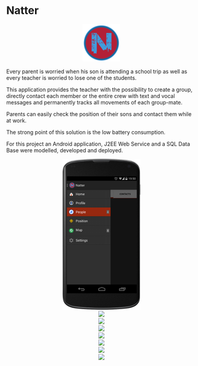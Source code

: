 # Natter

<div style="text-align:center"><img src="https://github.com/fnobilia/Natter/blob/master/graphic/Icon.png" height="100"></div>

Every parent is worried when his son is attending a school trip as well as every teacher is worried to lose one of the students.

This application provides the teacher with the possibility to create a group, directly contact each member or the entire crew with text and vocal messages and permanently tracks all movements of each group-mate.

Parents can easily check the position of their sons and contact them while at work.

The strong point of this solution is the low battery consumption.

For this project an Android application, J2EE Web Service and a SQL Data Base were modelled, developed and deployed.

<div style="text-align:center"><img src="https://github.com/fnobilia/Natter/blob/master/screenshot/Home.png" height="400"></div>

<div style="text-align:center"><img src="https://github.com/fnobilia/Natter/blob/master/screenshot/Login.png)" height="400"></div>

<div style="text-align:center"><img src="https://github.com/fnobilia/Natter/blob/master/screenshot/Profile.png)" height="400"></div>

<div style="text-align:center"><img src="https://github.com/fnobilia/Natter/blob/master/screenshot/Online.png)" height="400"></div>

<div style="text-align:center"><img src="https://github.com/fnobilia/Natter/blob/master/screenshot/Messaggi.png)" height="400"></div>

<div style="text-align:center"><img src="https://github.com/fnobilia/Natter/blob/master/screenshot/Voice.png)" height="400"></div>

<div style="text-align:center"><img src="https://github.com/fnobilia/Natter/blob/master/screenshot/Tow.png)" height="400"></div>

<div style="text-align:center"><img src="https://github.com/fnobilia/Natter/blob/master/screenshot/Position.png)" height="400"></div>